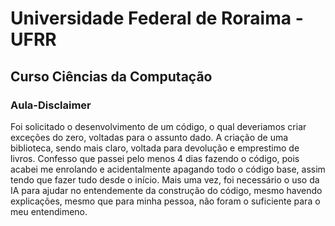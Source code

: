 # Universidade Federal de Roraima - UFRR
## Curso Ciências da Computação
### Aula-Disclaimer

Foi solicitado o desenvolvimento de um código, o qual deveriamos criar exceções do zero, voltadas para o assunto dado.
A criação de uma biblioteca, sendo mais claro, voltada para devolução e emprestimo de livros.
Confesso que passei pelo menos 4 dias fazendo o código, pois acabei me enrolando e acidentalmente apagando todo o código base, assim tendo que fazer tudo desde o início.
Mais uma vez, foi necessário o uso da IA para ajudar no entendemente da construção do código, mesmo havendo explicações, mesmo que para minha pessoa, não foram o suficiente para o meu entendimeno.
